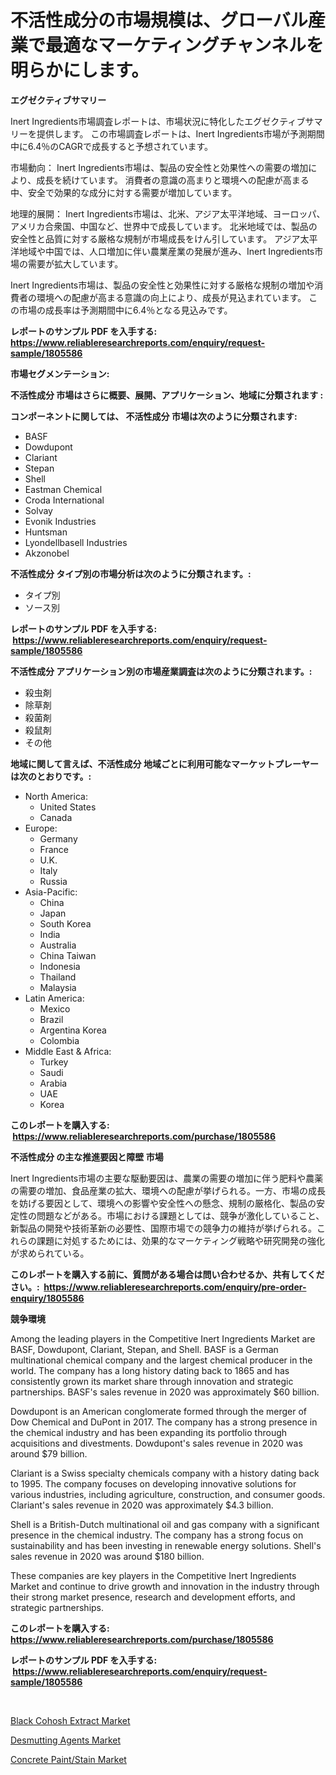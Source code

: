<p><h1>不活性成分の市場規模は、グローバル産業で最適なマーケティングチャンネルを明らかにします。</h1></p><p><strong>エグゼクティブサマリー</strong></p>
<p><p>Inert Ingredients市場調査レポートは、市場状況に特化したエグゼクティブサマリーを提供します。 この市場調査レポートは、Inert Ingredients市場が予測期間中に6.4％のCAGRで成長すると予想されています。</p><p>市場動向： Inert Ingredients市場は、製品の安全性と効果性への需要の増加により、成長を続けています。 消費者の意識の高まりと環境への配慮が高まる中、安全で効果的な成分に対する需要が増加しています。</p><p>地理的展開： Inert Ingredients市場は、北米、アジア太平洋地域、ヨーロッパ、アメリカ合衆国、中国など、世界中で成長しています。 北米地域では、製品の安全性と品質に対する厳格な規制が市場成長をけん引しています。 アジア太平洋地域や中国では、人口増加に伴い農業産業の発展が進み、Inert Ingredients市場の需要が拡大しています。</p><p>Inert Ingredients市場は、製品の安全性と効果性に対する厳格な規制の増加や消費者の環境への配慮が高まる意識の向上により、成長が見込まれています。 この市場の成長率は予測期間中に6.4％となる見込みです。</p></p>
<p><strong>レポートのサンプル PDF を入手する: <a href="https://www.reliableresearchreports.com/enquiry/request-sample/1805586">https://www.reliableresearchreports.com/enquiry/request-sample/1805586</a></strong></p>
<p><strong>市場セグメンテーション:</strong></p>
<p><strong> 不活性成分 市場はさらに概要、展開、アプリケーション、地域に分類されます :</strong></p>
<p><strong>コンポーネントに関しては、 不活性成分 市場は次のように分類されます: &nbsp;</strong></p>
<p><ul><li>BASF</li><li>Dowdupont</li><li>Clariant</li><li>Stepan</li><li>Shell</li><li>Eastman Chemical</li><li>Croda International</li><li>Solvay</li><li>Evonik Industries</li><li>Huntsman</li><li>Lyondellbasell Industries</li><li>Akzonobel</li></ul></p>
<p><strong> 不活性成分 タイプ別の市場分析は次のように分類されます。:</strong></p>
<p><ul><li>タイプ別</li><li>ソース別</li></ul></p>
<p><strong>レポートのサンプル PDF を入手する: &nbsp;<a href="https://www.reliableresearchreports.com/enquiry/request-sample/1805586">https://www.reliableresearchreports.com/enquiry/request-sample/1805586</a></strong></p>
<p><strong> 不活性成分 アプリケーション別の市場産業調査は次のように分類されます。:</strong></p>
<p><ul><li>殺虫剤</li><li>除草剤</li><li>殺菌剤</li><li>殺鼠剤</li><li>その他</li></ul></p>
<p><strong>地域に関して言えば、不活性成分 地域ごとに利用可能なマーケットプレーヤーは次のとおりです。:</strong></p>
<p><ul>
    <li>
        North America:
        <ul>
            <li>United States</li>
            <li>Canada</li>
        </ul>
    </li>
    <li>
        Europe:
        <ul>
            <li>Germany</li>
            <li>France</li>
            <li>U.K.</li>
            <li>Italy</li>
            <li>Russia</li>
        </ul>
    </li>
    <li>
        Asia-Pacific:
        <ul>
            <li>China</li>
            <li>Japan</li>
            <li>South Korea</li>
            <li>India</li>
            <li>Australia</li>
            <li>China Taiwan</li>
            <li>Indonesia</li>
            <li>Thailand</li>
            <li>Malaysia</li>
        </ul>
    </li>
    <li>
        Latin America:
        <ul>
            <li>Mexico</li>
            <li>Brazil</li>
            <li>Argentina Korea</li>
            <li>Colombia</li>
        </ul>
    </li>
    <li>
        Middle East & Africa:
        <ul>
            <li>Turkey</li>
            <li>Saudi</li>
            <li>Arabia</li>
            <li>UAE</li>
            <li>Korea</li>
        </ul>
    </li>
    </ul></p>
<p><strong>このレポートを購入する: &nbsp;<a href="https://www.reliableresearchreports.com/purchase/1805586">https://www.reliableresearchreports.com/purchase/1805586</a></strong></p>
<p><strong>不活性成分 の主な推進要因と障壁 市場</strong></p>
<p><p>Inert Ingredients市場の主要な駆動要因は、農業の需要の増加に伴う肥料や農薬の需要の増加、食品産業の拡大、環境への配慮が挙げられる。一方、市場の成長を妨げる要因として、環境への影響や安全性への懸念、規制の厳格化、製品の安定性の問題などがある。市場における課題としては、競争が激化していること、新製品の開発や技術革新の必要性、国際市場での競争力の維持が挙げられる。これらの課題に対処するためには、効果的なマーケティング戦略や研究開発の強化が求められている。</p></p>
<p><strong>このレポートを購入する前に、質問がある場合は問い合わせるか、共有してください。:&nbsp; <a href="https://www.reliableresearchreports.com/enquiry/pre-order-enquiry/1805586">https://www.reliableresearchreports.com/enquiry/pre-order-enquiry/1805586</a></strong></p>
<p><strong>競争環境</strong></p>
<p><p>Among the leading players in the Competitive Inert Ingredients Market are BASF, Dowdupont, Clariant, Stepan, and Shell. BASF is a German multinational chemical company and the largest chemical producer in the world. The company has a long history dating back to 1865 and has consistently grown its market share through innovation and strategic partnerships. BASF's sales revenue in 2020 was approximately $60 billion.</p><p>Dowdupont is an American conglomerate formed through the merger of Dow Chemical and DuPont in 2017. The company has a strong presence in the chemical industry and has been expanding its portfolio through acquisitions and divestments. Dowdupont's sales revenue in 2020 was around $79 billion.</p><p>Clariant is a Swiss specialty chemicals company with a history dating back to 1995. The company focuses on developing innovative solutions for various industries, including agriculture, construction, and consumer goods. Clariant's sales revenue in 2020 was approximately $4.3 billion.</p><p>Shell is a British-Dutch multinational oil and gas company with a significant presence in the chemical industry. The company has a strong focus on sustainability and has been investing in renewable energy solutions. Shell's sales revenue in 2020 was around $180 billion.</p><p>These companies are key players in the Competitive Inert Ingredients Market and continue to drive growth and innovation in the industry through their strong market presence, research and development efforts, and strategic partnerships.</p></p>
<p><strong>このレポートを購入する: &nbsp; <a href="https://www.reliableresearchreports.com/purchase/1805586">https://www.reliableresearchreports.com/purchase/1805586</a></strong></p>
<p><strong>レポートのサンプル PDF を入手する: &nbsp;<a href="https://www.reliableresearchreports.com/enquiry/request-sample/1805586">https://www.reliableresearchreports.com/enquiry/request-sample/1805586</a></strong><strong></strong></p>
<p>&nbsp;</p>
<p><p><a href="https://github.com/angelajermaine/Market-Research-Report-List-2/blob/main/black-cohosh-extract-market.md">Black Cohosh Extract Market</a></p><p><a href="https://github.com/beatblasta/Market-Research-Report-List-2/blob/main/desmutting-agents-market.md">Desmutting Agents Market</a></p><p><a href="https://github.com/provorikovar/Market-Research-Report-List-3/blob/main/concrete-paintstain-market.md">Concrete Paint/Stain Market</a></p></p>